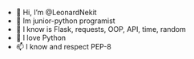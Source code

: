 - 👋 Hi, I’m @LeonardNekit
- 👀 Im junior-python programist
- 🌱 I know is Flask, requests, OOP, API, time, random
- 💞️ I love Python 
- 📫 I know and respect PEP-8

<!---
LeonardNekit/LeonardNekit is a ✨ special ✨ repository because its `README.md` (this file) appears on your GitHub profile.
You can click the Preview link to take a look at your changes.
--->
